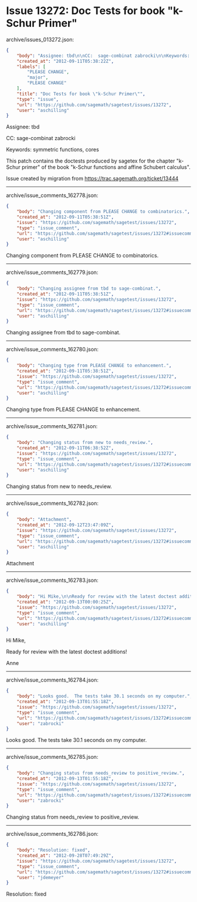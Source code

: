 # Issue 13272: Doc Tests for book "k-Schur Primer"

archive/issues_013272.json:
```json
{
    "body": "Assignee: tbd\n\nCC:  sage-combinat zabrocki\n\nKeywords: symmetric functions, cores\n\nThis patch contains the doctests produced by sagetex for the chapter \"k-Schur primer\" of the book \"k-Schur functions and affine Schubert calculus\".\n\nIssue created by migration from https://trac.sagemath.org/ticket/13444\n\n",
    "created_at": "2012-09-11T05:38:22Z",
    "labels": [
        "PLEASE CHANGE",
        "major",
        "PLEASE CHANGE"
    ],
    "title": "Doc Tests for book \"k-Schur Primer\"",
    "type": "issue",
    "url": "https://github.com/sagemath/sagetest/issues/13272",
    "user": "aschilling"
}
```
Assignee: tbd

CC:  sage-combinat zabrocki

Keywords: symmetric functions, cores

This patch contains the doctests produced by sagetex for the chapter "k-Schur primer" of the book "k-Schur functions and affine Schubert calculus".

Issue created by migration from https://trac.sagemath.org/ticket/13444





---

archive/issue_comments_162778.json:
```json
{
    "body": "Changing component from PLEASE CHANGE to combinatorics.",
    "created_at": "2012-09-11T05:38:51Z",
    "issue": "https://github.com/sagemath/sagetest/issues/13272",
    "type": "issue_comment",
    "url": "https://github.com/sagemath/sagetest/issues/13272#issuecomment-162778",
    "user": "aschilling"
}
```

Changing component from PLEASE CHANGE to combinatorics.



---

archive/issue_comments_162779.json:
```json
{
    "body": "Changing assignee from tbd to sage-combinat.",
    "created_at": "2012-09-11T05:38:51Z",
    "issue": "https://github.com/sagemath/sagetest/issues/13272",
    "type": "issue_comment",
    "url": "https://github.com/sagemath/sagetest/issues/13272#issuecomment-162779",
    "user": "aschilling"
}
```

Changing assignee from tbd to sage-combinat.



---

archive/issue_comments_162780.json:
```json
{
    "body": "Changing type from PLEASE CHANGE to enhancement.",
    "created_at": "2012-09-11T05:38:51Z",
    "issue": "https://github.com/sagemath/sagetest/issues/13272",
    "type": "issue_comment",
    "url": "https://github.com/sagemath/sagetest/issues/13272#issuecomment-162780",
    "user": "aschilling"
}
```

Changing type from PLEASE CHANGE to enhancement.



---

archive/issue_comments_162781.json:
```json
{
    "body": "Changing status from new to needs_review.",
    "created_at": "2012-09-11T06:38:52Z",
    "issue": "https://github.com/sagemath/sagetest/issues/13272",
    "type": "issue_comment",
    "url": "https://github.com/sagemath/sagetest/issues/13272#issuecomment-162781",
    "user": "aschilling"
}
```

Changing status from new to needs_review.



---

archive/issue_comments_162782.json:
```json
{
    "body": "Attachment",
    "created_at": "2012-09-12T23:47:09Z",
    "issue": "https://github.com/sagemath/sagetest/issues/13272",
    "type": "issue_comment",
    "url": "https://github.com/sagemath/sagetest/issues/13272#issuecomment-162782",
    "user": "aschilling"
}
```

Attachment



---

archive/issue_comments_162783.json:
```json
{
    "body": "Hi Mike,\n\nReady for review with the latest doctest additions!\n\nAnne",
    "created_at": "2012-09-13T00:00:25Z",
    "issue": "https://github.com/sagemath/sagetest/issues/13272",
    "type": "issue_comment",
    "url": "https://github.com/sagemath/sagetest/issues/13272#issuecomment-162783",
    "user": "aschilling"
}
```

Hi Mike,

Ready for review with the latest doctest additions!

Anne



---

archive/issue_comments_162784.json:
```json
{
    "body": "Looks good.  The tests take 30.1 seconds on my computer.",
    "created_at": "2012-09-13T01:55:18Z",
    "issue": "https://github.com/sagemath/sagetest/issues/13272",
    "type": "issue_comment",
    "url": "https://github.com/sagemath/sagetest/issues/13272#issuecomment-162784",
    "user": "zabrocki"
}
```

Looks good.  The tests take 30.1 seconds on my computer.



---

archive/issue_comments_162785.json:
```json
{
    "body": "Changing status from needs_review to positive_review.",
    "created_at": "2012-09-13T01:55:18Z",
    "issue": "https://github.com/sagemath/sagetest/issues/13272",
    "type": "issue_comment",
    "url": "https://github.com/sagemath/sagetest/issues/13272#issuecomment-162785",
    "user": "zabrocki"
}
```

Changing status from needs_review to positive_review.



---

archive/issue_comments_162786.json:
```json
{
    "body": "Resolution: fixed",
    "created_at": "2012-09-28T07:49:29Z",
    "issue": "https://github.com/sagemath/sagetest/issues/13272",
    "type": "issue_comment",
    "url": "https://github.com/sagemath/sagetest/issues/13272#issuecomment-162786",
    "user": "jdemeyer"
}
```

Resolution: fixed
